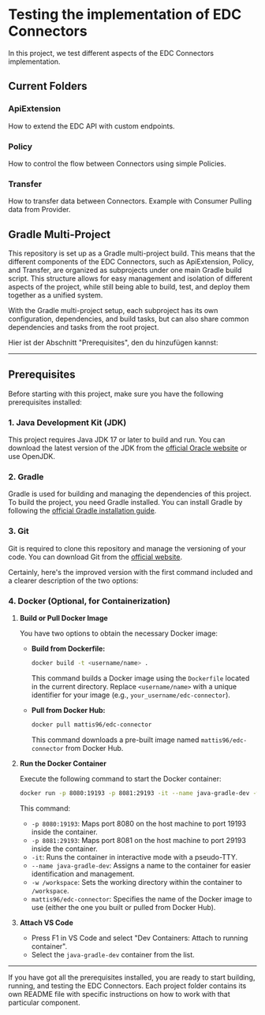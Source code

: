 # Testing the implementation of EDC Connectors

In this project, we test different aspects of the EDC Connectors implementation.

## Current Folders

### ApiExtension

How to extend the EDC API with custom endpoints.

### Policy

How to control the flow between Connectors using  simple Policies.

### Transfer

How to transfer data between Connectors. Example with Consumer Pulling data from Provider.

## Gradle Multi-Project

This repository is set up as a Gradle multi-project build. This means that the different components of the EDC Connectors, such as ApiExtension, Policy, and Transfer, are organized as subprojects under one main Gradle build script. This structure allows for easy management and isolation of different aspects of the project, while still being able to build, test, and deploy them together as a unified system.

With the Gradle multi-project setup, each subproject has its own configuration, dependencies, and build tasks, but can also share common dependencies and tasks from the root project.

Hier ist der Abschnitt "Prerequisites", den du hinzufügen kannst:

---

## Prerequisites

Before starting with this project, make sure you have the following prerequisites installed:

### 1. **Java Development Kit (JDK)**

This project requires Java JDK 17 or later to build and run. You can download the latest version of the JDK from the [official Oracle website](https://www.oracle.com/java/technologies/javase-jdk17-downloads.html) or use OpenJDK.

### 2. **Gradle**

Gradle is used for building and managing the dependencies of this project. To build the project, you need Gradle installed. You can install Gradle by following the [official Gradle installation guide](https://gradle.org/install/).

### 3. **Git**

Git is required to clone this repository and manage the versioning of your code. You can download Git from the [official website](https://git-scm.com/).

Certainly, here's the improved version with the first command included and a clearer description of the two options:

### 4. **Docker (Optional, for Containerization)**

1. **Build or Pull Docker Image**

   You have two options to obtain the necessary Docker image:

   * **Build from Dockerfile:**
      ```bash
      docker build -t <username/name> . 
      ```
      This command builds a Docker image using the `Dockerfile` located in the current directory. Replace `<username/name>` with a unique identifier for your image (e.g., `your_username/edc-connector`).

   * **Pull from Docker Hub:**
      ```bash
      docker pull mattis96/edc-connector
      ```
      This command downloads a pre-built image named `mattis96/edc-connector` from Docker Hub.

2. **Run the Docker Container**

   Execute the following command to start the Docker container:

   ```bash
   docker run -p 8080:19193 -p 8081:29193 -it --name java-gradle-dev -w /workspace mattis96/edc-connector
   ```

   This command:
      * `-p 8080:19193`: Maps port 8080 on the host machine to port 19193 inside the container.
      * `-p 8081:29193`: Maps port 8081 on the host machine to port 29193 inside the container.
      * `-it`: Runs the container in interactive mode with a pseudo-TTY.
      * `--name java-gradle-dev`: Assigns a name to the container for easier identification and management.
      * `-w /workspace`: Sets the working directory within the container to `/workspace`.
      * `mattis96/edc-connector`: Specifies the name of the Docker image to use (either the one you built or pulled from Docker Hub).

3. **Attach VS Code**

   * Press F1 in VS Code and select "Dev Containers: Attach to running container".
   * Select the `java-gradle-dev` container from the list.


---

If you have got all the prerequisites installed, you are ready to start building, running, and testing the EDC Connectors. Each project folder contains its own README file with specific instructions on how to work with that particular component.
